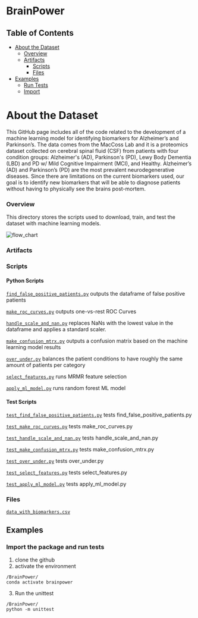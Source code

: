 # BrainPower

## Table of Contents

  - [About the Dataset](#about-the-dataset)
    - [Overview](#overview)
    - [Artifacts](#artifacts)
      - [Scripts](#scripts)
      - [Files](#files)
  - [Examples](#examples)
    - [Run Tests](#run-tests)
    - [Import](#import)

# About the Dataset
This GitHub page includes all of the code related to the development of a machine learning model for identifying biomarkers for Alzheimer’s and Parkinson’s. The data comes from the MacCoss Lab and it is a proteomics dataset collected on cerebral spinal fluid (CSF) from patients with four condition groups: Alzheimer's (AD), Parkinson's (PD), Lewy Body Dementia (LBD) and PD w/ Mild Cognitive Impairment (MCI), and Healthy. 
Alzheimer’s (AD) and Parkinson’s (PD) are the most prevalent neurodegenerative diseases. Since there are limitations on the current biomarkers used, our goal is to identify new biomarkers that will be able to diagnose patients without having to physically see the brains post-mortem.

### Overview

This directory stores the scripts used to download, train, and test the dataset with machine learning models. 

![flow_chart](https://github.com/BrainPowerChemE/BrainPower/assets/121738843/db6cd4cd-9438-4ffc-b0ee-268ef90adc1b)

### Artifacts

### Scripts

#### Python Scripts

[`find_false_positive_patients.py`](brainpower/find_false_positive_patients.py) outputs the dataframe of false positive patients

[`make_roc_curves.py`](brainpower/make_roc_curves.py) outputs one-vs-rest ROC Curves

[`handle_scale_and_nan.py`](brainpower/handle_scale_and_nan.py) replaces NaNs with the lowest value in the dataframe and applies a standard scaler.

[`make_confusion_mtrx.py`](brainpower/make_confusion_mtrx.py) outputs a confusion matrix based on the machine learning model results

[`over_under.py`](brainpower/over_under.py) balances the patient conditions to have roughly the same amount of patients per category

[`select_features.py`](brainpower/select_features.py) runs MRMR feature selection

[`apply_ml_model.py`](brainpower/apply_ml_model.py) runs random forest ML model


#### Test Scripts
[`test_find_false_positive_patients.py`](brainpower/tests/test_find_false_positive_patients.py) tests find_false_positive_patients.py

[`test_make_roc_curves.py`](brainpower/tests/test_make_roc_curves.py) tests make_roc_curves.py

[`test_handle_scale_and_nan.py`](brainpower/tests/test_handle_scale_and_nan.py) tests handle_scale_and_nan.py

[`test_make_confusion_mtrx.py`](brainpower/tests/test_make_confusion_mtrx.py) tests make_confusion_mtrx.py

[`test_over_under.py`](brainpower/tests/test_over_under.py) tests over_under.py

[`test_select_features.py`](brainpower/test_select_features.py) tests select_features.py

[`test_apply_ml_model.py`](brainpower/test_apply_ml_model.py) tests apply_ml_model.py

### Files

[`data_with_biomarkers.csv`](data/final_dataset/data_with_biomarkers.csv) 


## Examples

### Import the package and run tests
1. clone the github
2. activate the environment

```
/BrainPower/
conda activate brainpower
```
3. Run the unittest
```
/BrainPower/
python -m unittest
```

